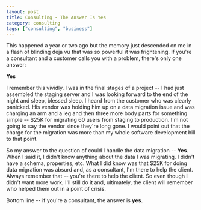```yaml
---
layout: post
title: Consulting - The Answer Is Yes
category: consulting
tags: ["consulting", "business"]
---
```

This happened a year or two ago but the memory just descended on me in a flash of blinding deja vu that was so powerful it was frightening.  If you're a consultant and a customer calls you with a problem, there's only one answer:

**Yes**

I remember this vividly.  I was in the final stages of a project -- I had just assembled the staging server and I was looking forward to the end of the night and sleep, blessed sleep.  I heard from the customer who was clearly panicked.  His vendor was holding him up on a data migration issue and was charging an arm and a leg and then three more body parts for something simple -- $25K for migrating 60 users from staging to production.  I'm not going to say the vendor since they're long gone.  I would point out that the charge for the migration was more than my whole software development bill to that point.  

So my answer to the question of could I handle the data migration -- **Yes**.  When I said it, I didn't know anything about the data I was migrating.  I didn't have a schema, properties, etc.  What I did know was that $25K for doing data migration was absurd and, as a consultant, I'm there to help the client.  Always remember that -- you're there to help the client.  So even though I didn't want more work, I'll still do it and, ultimately, the client will remember who helped them out in a point of crisis.  

Bottom line -- if you're a consultant, the answer is **yes**.  
